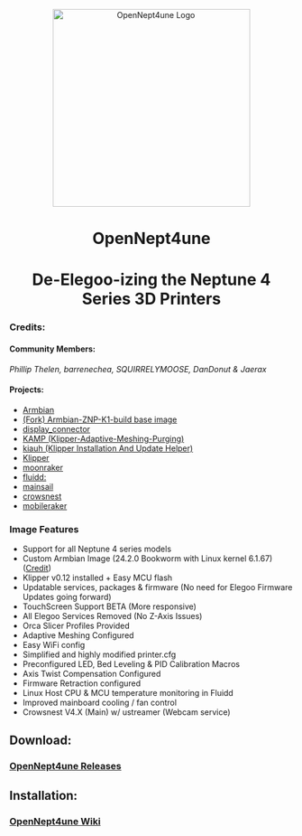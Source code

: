 <p align="center">
  <img src="pictures/OpenNept4une.png" width="350" alt="OpenNept4une Logo">
  <h1 align="center">OpenNept4une</h1>
  <h1 align="center">De-Elegoo-izing the Neptune 4 Series 3D Printers</h1>
</p>

### Credits:
#### Community Members:  
  
  *Phillip Thelen, barrenechea, SQUIRRELYMOOSE, DanDonut & Jaerax*

#### Projects: 
  - [Armbian](https://github.com/armbian/build)
  - [(Fork) Armbian-ZNP-K1-build base image](https://github.com/OpenNeptune3D/Armbian-ZNP-K1-build)
  - [display_connector](https://github.com/OpenNeptune3D/display_connector)
  - [KAMP (Klipper-Adaptive-Meshing-Purging)](https://github.com/kyleisah/Klipper-Adaptive-Meshing-Purging)
  - [kiauh (Klipper Installation And Update Helper)](https://github.com/dw-0/kiauh)
  - [Klipper](https://github.com/Klipper3d/klipper)
  - [moonraker](https://github.com/Arksine/moonraker)
  - [fluidd:](https://github.com/fluidd-core/fluidd)
  - [mainsail](https://github.com/mainsail-crew/mainsail)
  - [crowsnest](https://github.com/mainsail-crew/crowsnest)
  - [mobileraker](https://github.com/Clon1998/mobileraker)

### Image Features
- Support for all Neptune 4 series models 
- Custom Armbian Image (24.2.0 Bookworm with Linux kernel 6.1.67) ([Credit](https://github.com/halfmanbear/Armbian-ZNP-K1-build))
- Klipper v0.12 installed + Easy MCU flash 
- Updatable services, packages & firmware (No need for Elegoo Firmware Updates going forward)
- TouchScreen Support BETA (More responsive)
- All Elegoo Services Removed (No Z-Axis Issues)
- Orca Slicer Profiles Provided
- Adaptive Meshing Configured
- Easy WiFi config
- Simplified and highly modified printer.cfg
- Preconfigured LED, Bed Leveling & PID Calibration Macros
- Axis Twist Compensation Configured
- Firmware Retraction configured
- Linux Host CPU & MCU temperature monitoring in Fluidd
- Improved mainboard cooling / fan control
- Crowsnest V4.X (Main) w/ ustreamer (Webcam service)

## Download:
### [OpenNept4une Releases](https://github.com/OpenNeptune3D/OpenNept4une/releases/)  

## Installation:
### [OpenNept4une Wiki](https://github.com/OpenNeptune3D/OpenNept4une/wiki/Getting-Started-with-OpenNept4une)  

